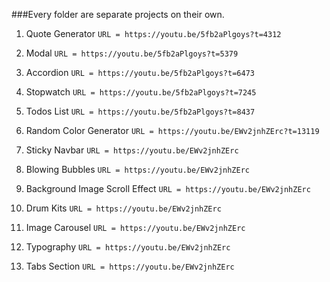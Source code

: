 ###Every folder are separate projects on their own.

01. Quote Generator
 ```URL = https://youtu.be/5fb2aPlgoys?t=4312```

02. Modal
 ```URL = https://youtu.be/5fb2aPlgoys?t=5379```

03. Accordion
 ```URL = https://youtu.be/5fb2aPlgoys?t=6473```

04. Stopwatch
 ```URL = https://youtu.be/5fb2aPlgoys?t=7245```

05. Todos List
 ```URL = https://youtu.be/5fb2aPlgoys?t=8437```

06. Random Color Generator
```URL = https://youtu.be/EWv2jnhZErc?t=13119``` 

07. Sticky Navbar
```URL = https://youtu.be/EWv2jnhZErc```

08. Blowing Bubbles
```URL = https://youtu.be/EWv2jnhZErc```

09. Background Image Scroll Effect
```URL = https://youtu.be/EWv2jnhZErc```

10. Drum Kits
```URL = https://youtu.be/EWv2jnhZErc```

11. Image Carousel
```URL = https://youtu.be/EWv2jnhZErc```

12. Typography
```URL = https://youtu.be/EWv2jnhZErc```

13. Tabs Section
```URL = https://youtu.be/EWv2jnhZErc```